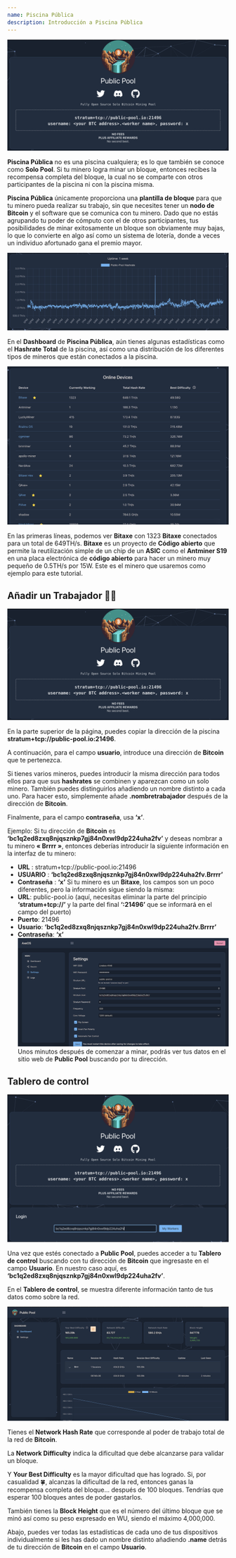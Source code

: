 ```yaml
---
name: Piscina Pública
description: Introducción a Piscina Pública
---
```


![signup](assets/cover.webp)

**Piscina Pública** no es una piscina cualquiera; es lo que también se conoce como **Solo Pool**. Si tu minero logra minar un bloque, entonces recibes la recompensa completa del bloque, la cual no se comparte con otros participantes de la piscina ni con la piscina misma.

**Piscina Pública** únicamente proporciona una **plantilla de bloque** para que tu minero pueda realizar su trabajo, sin que necesites tener un **nodo de Bitcoin** y el software que se comunica con tu minero. Dado que no estás agrupando tu poder de cómputo con el de otros participantes, tus posibilidades de minar exitosamente un bloque son obviamente muy bajas, lo que lo convierte en algo así como un sistema de lotería, donde a veces un individuo afortunado gana el premio mayor.

![signup](assets/1.webp)

En el **Dashboard** de **Piscina Pública**, aún tienes algunas estadísticas como el **Hashrate Total** de la piscina, así como una distribución de los diferentes tipos de mineros que están conectados a la piscina.

![signup](assets/2.webp)

En las primeras líneas, podemos ver **Bitaxe** con 1323 **Bitaxe** conectados para un total de 649TH/s. **Bitaxe** es un proyecto de **Código abierto** que permite la reutilización simple de un chip de un **ASIC** como el **Antminer S19** en una placa electrónica de **código abierto** para hacer un minero muy pequeño de 0.5TH/s por 15W. Este es el minero que usaremos como ejemplo para este tutorial.

## Añadir un **Trabajador** 👷‍♂️

![signup](assets/cover.webp)

En la parte superior de la página, puedes copiar la dirección de la piscina **stratum+tcp://public-pool.io:21496**.

A continuación, para el campo **usuario**, introduce una dirección de **Bitcoin** que te pertenezca.

Si tienes varios mineros, puedes introducir la misma dirección para todos ellos para que sus **hashrates** se combinen y aparezcan como un solo minero. También puedes distinguirlos añadiendo un nombre distinto a cada uno. Para hacer esto, simplemente añade **.nombretrabajador** después de la dirección de **Bitcoin**.

Finalmente, para el campo **contraseña**, usa **‘x’**.

Ejemplo: Si tu dirección de **Bitcoin** es **‘bc1q2ed8zxq8njqsznkp7gj84n0xwl9dp224uha2fv’** y deseas nombrar a tu minero **« Brrrr »**, entonces deberías introducir la siguiente información en la interfaz de tu minero:

- **URL** : stratum+tcp://public-pool.io:21496
- **USUARIO** : **‘bc1q2ed8zxq8njqsznkp7gj84n0xwl9dp224uha2fv.Brrrr’**
- **Contraseña** : **‘x’**
Si tu minero es un **Bitaxe**, los campos son un poco diferentes, pero la información sigue siendo la misma:
- **URL**: public-pool.io (aquí, necesitas eliminar la parte del principio **‘stratum+tcp://’** y la parte del final **‘:21496’** que se informará en el campo del puerto)
- **Puerto**: 21496
- **Usuario**: **‘bc1q2ed8zxq8njqsznkp7gj84n0xwl9dp224uha2fv.Brrrr’**
- **Contraseña**: **‘x’**
![signup](assets/3.webp)
Unos minutos después de comenzar a minar, podrás ver tus datos en el sitio web de **Public Pool** buscando por tu dirección.

## Tablero de control

![signup](assets/4.webp)

Una vez que estés conectado a **Public Pool**, puedes acceder a tu **Tablero de control** buscando con tu dirección de **Bitcoin** que ingresaste en el campo **Usuario**. En nuestro caso aquí, es **‘bc1q2ed8zxq8njqsznkp7gj84n0xwl9dp224uha2fv’**.

En el **Tablero de control**, se muestra diferente información tanto de tus datos como sobre la red.

![signup](assets/5.webp)

Tienes el **Network Hash Rate** que corresponde al poder de trabajo total de la red de **Bitcoin**.

La **Network Difficulty** indica la dificultad que debe alcanzarse para validar un bloque.

Y **Your Best Difficulty** es la mayor dificultad que has logrado. Si, por casualidad 🍀, alcanzas la dificultad de la red, entonces ganas la recompensa completa del bloque... después de 100 bloques. Tendrías que esperar 100 bloques antes de poder gastarlos.

También tienes la **Block Height** que es el número del último bloque que se minó así como su peso expresado en WU, siendo el máximo 4,000,000.

Abajo, puedes ver todas las estadísticas de cada uno de tus dispositivos individualmente si les has dado un nombre distinto añadiendo **.name** detrás de tu dirección de **Bitcoin** en el campo **Usuario**.